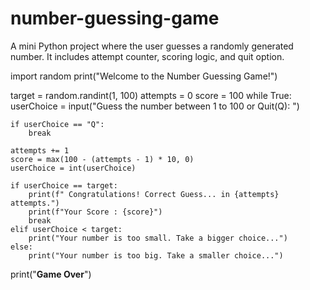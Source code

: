 # number-guessing-game
A mini Python project where the user guesses a randomly generated number. It includes attempt counter, scoring logic, and quit option.



import random
print("Welcome to the Number Guessing Game!")

target = random.randint(1, 100)
attempts = 0
score = 100
while True:
    userChoice = input("Guess the number between 1 to 100 or Quit(Q): ")

    if userChoice == "Q":
        break 

    attempts += 1
    score = max(100 - (attempts - 1) * 10, 0)
    userChoice = int(userChoice)

    if userChoice == target:
        print(f" Congratulations! Correct Guess... in {attempts} attempts.")
        print(f"Your Score : {score}")
        break  
    elif userChoice < target:
        print("Your number is too small. Take a bigger choice...")
    else:
        print("Your number is too big. Take a smaller choice...")

print("____Game Over____")
